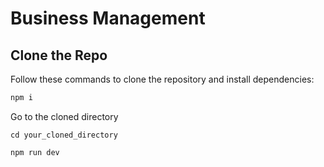 # Business Management

## Clone the Repo

Follow these commands to clone the repository and install dependencies:

```bash
npm i
```
Go to the cloned directory 
```
cd your_cloned_directory
```

```bash
npm run dev
```
